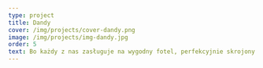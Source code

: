 ```yaml
---
type: project
title: Dandy
cover: /img/projects/cover-dandy.png
image: /img/projects/img-dandy.jpg
order: 5
text: Bo każdy z nas zasługuje na wygodny fotel, perfekcyjnie skrojony strój i szklankę dobrej whisky w dłoni. Zawiąż muchę i chodź, baw się jak prawdziwy Dandy!
---
```

